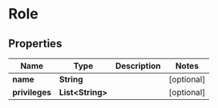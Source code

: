 
# Role

## Properties
Name | Type | Description | Notes
------------ | ------------- | ------------- | -------------
**name** | **String** |  |  [optional]
**privileges** | **List&lt;String&gt;** |  |  [optional]



